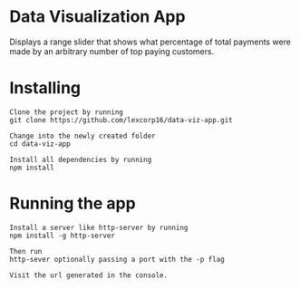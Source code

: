 # Data Visualization App

 Displays a range slider that shows what percentage of total payments were made by an arbitrary number of top paying customers.


# Installing 
 
```
Clone the project by running 
git clone https://github.com/lexcorp16/data-viz-app.git

Change into the newly created folder
cd data-viz-app

Install all dependencies by running 
npm install
```

# Running the app

```
Install a server like http-server by running 
npm install -g http-server

Then run 
http-sever optionally passing a port with the -p flag

Visit the url generated in the console.
```
